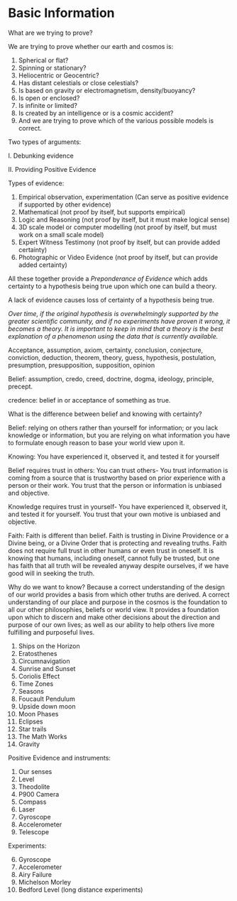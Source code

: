 # Basic Information

What are we trying to prove?

We are trying to prove whether our earth and cosmos is:

1. Spherical or flat?   
2. Spinning or stationary?   
3. Heliocentric or Geocentric?
4. Has distant celestials or close celestials?
5. Is based on gravity or electromagnetism, density/buoyancy?
6. Is open or enclosed?
7. Is infinite or limited?
8. Is created by an intelligence or is a cosmic accident?
9. And we are trying to prove which of the various possible models is correct.

Two types of arguments:

I. Debunking evidence

II. Providing Positive Evidence

Types of evidence:

1. Empirical
		observation, 
		experimentation
	(Can serve as positive evidence if supported by other evidence)
2. Mathematical (not proof by itself, but supports empirical)
3. Logic and Reasoning (not proof by itself, but it must make logical sense)
4. 3D scale model or computer modelling (not proof by itself, but must work on a small scale model)
5. Expert Witness Testimony (not proof by itself, but can provide added certainty)
6. Photographic or Video Evidence (not proof by itself, but can provide added certainty)

All these together provide a *Preponderance of Evidence* which adds certainty to a hypothesis being true upon which one can build a theory.

A lack of evidence causes loss of certainty of a hypothesis being true.

*Over time, if the original hypothesis is overwhelmingly supported by the greater scientific community, and if no experiments have proven it wrong, it becomes a theory. It is important to keep in mind that a theory is the best explanation of a phenomenon using the data that is currently available.*

Acceptance, assumption, axiom, certainty, conclusion, conjecture, conviction, deduction, theorem, theory, guess, hypothesis, postulation, presumption, presupposition, supposition, opinion

Belief: assumption, credo, creed, doctrine, dogma, ideology, principle, precept.

credence: belief in or acceptance of something as true.

What is the difference between belief and knowing with certainty?

Belief: relying on others rather than yourself for information; or you lack knowledge or information, but you are relying on what information you have to formulate enough reason to base your world view upon it.

Knowing: You have experienced it, observed it, and tested it for yourself

Belief requires trust in others: 
You can trust others- You trust information is coming from a source that is trustworthy based on prior experience with a person or their work. You trust that the person or information is unbiased and objective.

Knowledge requires trust in yourself- You have experienced it, observed it, and tested it for yourself. You trust that your own motive is unbiased and objective.

Faith: Faith is different than belief. Faith is trusting in Divine Providence or a Divine being, or a Divine Order that is protecting and revealing truths. Faith does not require full trust in other humans or even trust in oneself. It is knowing that humans, including oneself, cannot fully be trusted, but one has faith that all truth will be revealed anyway despite ourselves, if we have good will in seeking the truth.
 
Why do we want to know?
Because a correct understanding of the design of our world provides a basis from which other truths are derived. A correct understanding of our place and purpose in the cosmos is the foundation to all our other philosophies, beliefs or world view.  It provides a foundation upon which to discern and make other decisions about the direction and purpose of our own lives; as well as our ability to help others live more fulfilling and purposeful lives.


1. Ships on the Horizon 
2. Eratosthenes 
3. Circumnavigation
4. Sunrise and Sunset
5. Coriolis Effect
6. Time Zones
7. Seasons
8. Foucault Pendulum
8. Upside down moon
9. Moon Phases
9. Eclipses
10. Star trails
10. The Math Works
10. Gravity

Positive Evidence and instruments:

1. Our senses
2. Level
3. Theodolite
4. P900 Camera
5. Compass
6. Laser
7. Gyroscope
8. Accelerometer
9. Telescope

Experiments:

6. Gyroscope
3. Accelerometer
4. Airy Failure
5. Michelson Morley
6. Bedford Level (long distance experiments)


